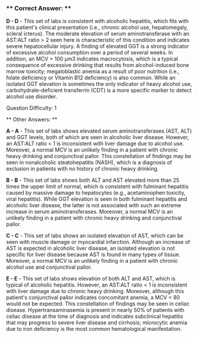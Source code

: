 ### ** Correct Answer: **

**D - D** - This set of labs is consistent with alcoholic hepatitis, which fits with this patient's clinical presentation (i.e., chronic alcohol use, hepatomegaly, scleral icterus). The moderate elevation of serum aminotransferase with an AST:ALT ratio > 2 seen here is characteristic of this condition and indicates severe hepatocellular injury. A finding of elevated GGT is a strong indicator of excessive alcohol consumption over a period of several weeks. In addition, an MCV > 100 μm3 indicates macrocytosis, which is a typical consequence of excessive drinking that results from alcohol-induced bone marrow toxicity; megaloblastic anemia as a result of poor nutrition (i.e., folate deficiency or Vitamin B12 deficiency) is also common. While an isolated GGT elevation is sometimes the only indicator of heavy alcohol use, carbohydrate-deficient transferrin (CDT) is a more specific marker to detect alcohol use disorder.

Question Difficulty: 1

** Other Answers: **

**A - A** - This set of labs shows elevated serum aminotransferases (AST, ALT) and GGT levels, both of which are seen in alcoholic liver disease. However, an AST:ALT ratio < 1 is inconsistent with liver damage due to alcohol use. Moreover, a normal MCV is an unlikely finding in a patient with chronic heavy drinking and conjunctival pallor. This constellation of findings may be seen in nonalcoholic steatohepatitis (NASH), which is a diagnosis of exclusion in patients with no history of chronic heavy drinking.

**B - B** - This set of labs shows both ALT and AST elevated more than 25 times the upper limit of normal, which is consistent with fulminant hepatitis caused by massive damage to hepatocytes (e.g., acetaminophen toxicity, viral hepatitis). While GGT elevation is seen in both fulminant hepatitis and alcoholic liver disease, the latter is not associated with such an extreme increase in serum aminotransferases. Moreover, a normal MCV is an unlikely finding in a patient with chronic heavy drinking and conjunctival pallor.

**C - C** - This set of labs shows an isolated elevation of AST, which can be seen with muscle damage or myocardial infarction. Although an increase of AST is expected in alcoholic liver disease, an isolated elevation is not specific for liver disease because AST is found in many types of tissue. Moreover, a normal MCV is an unlikely finding in a patient with chronic alcohol use and conjunctival pallor.

**E - E** - This set of labs shows elevation of both ALT and AST, which is typical of alcoholic hepatitis. However, an AST:ALT ratio < 1 is inconsistent with liver damage due to chronic heavy drinking. Moreover, although this patient's conjunctival pallor indicates concomitant anemia, a MCV < 80 would not be expected. This constellation of findings may be seen in celiac disease. Hypertransaminasemia is present in nearly 50% of patients with celiac disease at the time of diagnosis and indicates subclinical hepatitis that may progress to severe liver disease and cirrhosis; microcytic anemia due to iron deficiency is the most common hematological manifestation.

